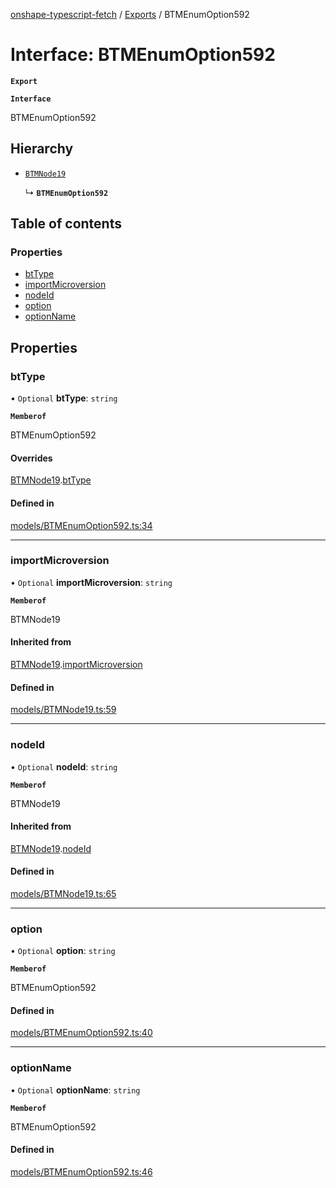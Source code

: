 [onshape-typescript-fetch](../README.md) / [Exports](../modules.md) / BTMEnumOption592

# Interface: BTMEnumOption592

**`Export`**

**`Interface`**

BTMEnumOption592

## Hierarchy

- [`BTMNode19`](BTMNode19.md)

  ↳ **`BTMEnumOption592`**

## Table of contents

### Properties

- [btType](BTMEnumOption592.md#bttype)
- [importMicroversion](BTMEnumOption592.md#importmicroversion)
- [nodeId](BTMEnumOption592.md#nodeid)
- [option](BTMEnumOption592.md#option)
- [optionName](BTMEnumOption592.md#optionname)

## Properties

### btType

• `Optional` **btType**: `string`

**`Memberof`**

BTMEnumOption592

#### Overrides

[BTMNode19](BTMNode19.md).[btType](BTMNode19.md#bttype)

#### Defined in

[models/BTMEnumOption592.ts:34](https://github.com/toebes/onshape-typescript-fetch/blob/3e11ae1/models/BTMEnumOption592.ts#L34)

___

### importMicroversion

• `Optional` **importMicroversion**: `string`

**`Memberof`**

BTMNode19

#### Inherited from

[BTMNode19](BTMNode19.md).[importMicroversion](BTMNode19.md#importmicroversion)

#### Defined in

[models/BTMNode19.ts:59](https://github.com/toebes/onshape-typescript-fetch/blob/3e11ae1/models/BTMNode19.ts#L59)

___

### nodeId

• `Optional` **nodeId**: `string`

**`Memberof`**

BTMNode19

#### Inherited from

[BTMNode19](BTMNode19.md).[nodeId](BTMNode19.md#nodeid)

#### Defined in

[models/BTMNode19.ts:65](https://github.com/toebes/onshape-typescript-fetch/blob/3e11ae1/models/BTMNode19.ts#L65)

___

### option

• `Optional` **option**: `string`

**`Memberof`**

BTMEnumOption592

#### Defined in

[models/BTMEnumOption592.ts:40](https://github.com/toebes/onshape-typescript-fetch/blob/3e11ae1/models/BTMEnumOption592.ts#L40)

___

### optionName

• `Optional` **optionName**: `string`

**`Memberof`**

BTMEnumOption592

#### Defined in

[models/BTMEnumOption592.ts:46](https://github.com/toebes/onshape-typescript-fetch/blob/3e11ae1/models/BTMEnumOption592.ts#L46)

